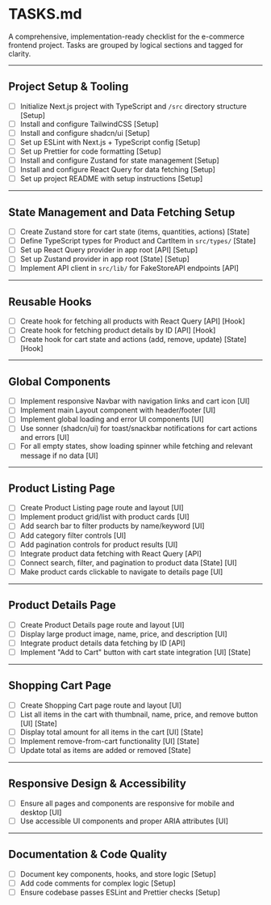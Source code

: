 # TASKS.md

A comprehensive, implementation-ready checklist for the e-commerce frontend project. Tasks are grouped by logical sections and tagged for clarity.

---

## Project Setup & Tooling

- [ ] Initialize Next.js project with TypeScript and `/src` directory structure [Setup]
- [ ] Install and configure TailwindCSS [Setup]
- [ ] Install and configure shadcn/ui [Setup]
- [ ] Set up ESLint with Next.js + TypeScript config [Setup]
- [ ] Set up Prettier for code formatting [Setup]
- [ ] Install and configure Zustand for state management [Setup]
- [ ] Install and configure React Query for data fetching [Setup]
- [ ] Set up project README with setup instructions [Setup]

---

## State Management and Data Fetching Setup

- [ ] Create Zustand store for cart state (items, quantities, actions) [State]
- [ ] Define TypeScript types for Product and CartItem in `src/types/` [State]
- [ ] Set up React Query provider in app root [API] [Setup]
- [ ] Set up Zustand provider in app root [State] [Setup]
- [ ] Implement API client in `src/lib/` for FakeStoreAPI endpoints [API]

---

## Reusable Hooks

- [ ] Create hook for fetching all products with React Query [API] [Hook]
- [ ] Create hook for fetching product details by ID [API] [Hook]
- [ ] Create hook for cart state and actions (add, remove, update) [State] [Hook]

---

## Global Components

- [ ] Implement responsive Navbar with navigation links and cart icon [UI]
- [ ] Implement main Layout component with header/footer [UI]
- [ ] Implement global loading and error UI components [UI]
- [ ] Use sonner (shadcn/ui) for toast/snackbar notifications for cart actions and errors [UI]
- [ ] For all empty states, show loading spinner while fetching and relevant message if no data [UI]

---

## Product Listing Page

- [ ] Create Product Listing page route and layout [UI]
- [ ] Implement product grid/list with product cards [UI]
- [ ] Add search bar to filter products by name/keyword [UI]
- [ ] Add category filter controls [UI]
- [ ] Add pagination controls for product results [UI]
- [ ] Integrate product data fetching with React Query [API]
- [ ] Connect search, filter, and pagination to product data [State] [UI]
- [ ] Make product cards clickable to navigate to details page [UI]

---

## Product Details Page

- [ ] Create Product Details page route and layout [UI]
- [ ] Display large product image, name, price, and description [UI]
- [ ] Integrate product details data fetching by ID [API]
- [ ] Implement "Add to Cart" button with cart state integration [UI] [State]

---

## Shopping Cart Page

- [ ] Create Shopping Cart page route and layout [UI]
- [ ] List all items in the cart with thumbnail, name, price, and remove button [UI] [State]
- [ ] Display total amount for all items in the cart [UI] [State]
- [ ] Implement remove-from-cart functionality [UI] [State]
- [ ] Update total as items are added or removed [State]

---

## Responsive Design & Accessibility

- [ ] Ensure all pages and components are responsive for mobile and desktop [UI]
- [ ] Use accessible UI components and proper ARIA attributes [UI]

---

## Documentation & Code Quality

- [ ] Document key components, hooks, and store logic [Setup]
- [ ] Add code comments for complex logic [Setup]
- [ ] Ensure codebase passes ESLint and Prettier checks [Setup]
